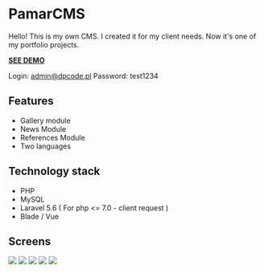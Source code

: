 # PamarCMS

Hello! This is my own CMS. I created it for my client needs. Now it's one of my portfolio projects. 

[**SEE DEMO**](https://dpcode.pl/projects/pamar-cms/)

Login: admin@dpcode.pl
Password: test1234

## Features

- Gallery module
- News Module
- References Module
- Two languages

## Technology stack

- PHP
- MySQL
- Laravel 5.6 ( For php <= 7.0 - client request )
- Blade / Vue

## Screens
![](https://dpcode.pl/screenshots/pamar-cms/screen1.jpg)
![](https://dpcode.pl/screenshots/pamar-cms/screen2.jpg)
![](https://dpcode.pl/screenshots/pamar-cms/screen3.jpg)
![](https://dpcode.pl/screenshots/pamar-cms/screen4.jpg)
![](https://dpcode.pl/screenshots/pamar-cms/screen5.jpg)
